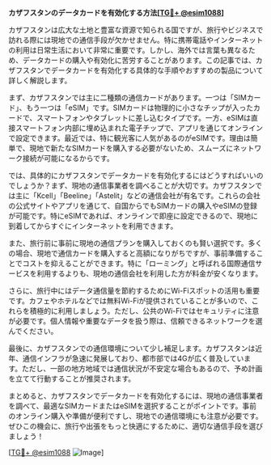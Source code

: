 **カザフスタンのデータカードを有効化する方法[[TG💪+ @esim1088](https://t.me/s/esim1088)]**

カザフスタンは広大な土地と豊富な資源で知られる国ですが、旅行やビジネスで訪れる際には現地での通信手段が欠かせません。特に携帯電話やインターネットの利用は日常生活において非常に重要です。しかし、海外では言葉も異なるため、データカードの購入や有効化に苦労することがあります。この記事では、カザフスタンでデータカードを有効化する具体的な手順やおすすめの製品について詳しく解説します。

まず、カザフスタンでは主に二種類の通信カードがあります。一つは「SIMカード」、もう一つは「eSIM」です。SIMカードは物理的に小さなチップが入ったカードで、スマートフォンやタブレットに差し込むタイプです。一方、eSIMは直接スマートフォン内部に埋め込まれた電子チップで、アプリを通じてオンラインで設定できます。最近では、特に観光客に人気があるのがeSIMです。理由は簡単で、現地で新たなSIMカードを購入する必要がないため、スムーズにネットワーク接続が可能になるからです。

では、具体的にカザフスタンでデータカードを有効化するにはどうすればいいのでしょうか？まず、現地の通信事業者を調べることが大切です。カザフスタンでは主に「Kcell」「Beeline」「Astelit」などの通信会社が有名です。これらの会社の公式サイトやアプリを通じて、自国からでもSIMカードの購入やeSIMの登録が可能です。特にeSIMであれば、オンラインで即座に設定できるので、現地に到着してからすぐにインターネットを利用できます。

また、旅行前に事前に現地の通信プランを購入しておくのも賢い選択です。多くの場合、現地で通信カードを購入すると高額になりがちですが、事前準備することでコストを抑えることができます。特に「ローミング」と呼ばれる国際通信サービスを利用するよりも、現地の通信会社を利用した方が料金が安くなります。

さらに、旅行中にはデータ通信量を節約するためにWi-Fiスポットの活用も重要です。カフェやホテルなどでは無料Wi-Fiが提供されていることが多いので、これらを積極的に利用しましょう。ただし、公共のWi-Fiではセキュリティに注意が必要です。個人情報や重要なデータを扱う際は、信頼できるネットワークを選んでください。

最後に、カザフスタンでの通信環境について少し補足します。カザフスタンは近年、通信インフラが急速に発展しており、都市部では4Gが広く普及しています。ただし、一部の地方地域では通信状況が不安定な場合もあるので、予め計画を立てて行動することが推奨されます。

まとめると、カザフスタンでデータカードを有効化するには、現地の通信事業者を調べて、最適なSIMカードまたはeSIMを選択することがポイントです。事前のオンライン購入や準備が便利ですし、現地での通信環境にも注意が必要です。ぜひこの機会に、旅行や出張をもっと快適にするために、適切な通信手段を選びましょう！

[[TG💪+ @esim1088](https://t.me/s/esim1088) ![Image](https://i.postimg.cc/Y0z9fWf4/image.png)]